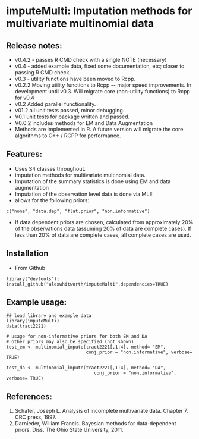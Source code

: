 imputeMulti: Imputation methods for multivariate multinomial data
====

## Release notes:
- v0.4.2 - passes R CMD check with a single NOTE (necessary)
- v0.4 - added example data, fixed some documentation, etc; closer to passing R CMD check
- v0.3 - utility functions have been moved to Rcpp.
- v0.2.2 Moving utility functions to Rcpp -- major speed improvements. In development until v0.3. Will migrate core (non-utility functions) to Rcpp for v0.4
- v0.2 Added parallel functionality.
- v01.2 all unit tests passed, minor debugging.
- V0.1 unit tests for package written and passed.
- V0.0.2 includes methods for EM and Data Augmentation
- Methods are implemented in R. A future version will migrate the core algorithms to C++ / RCPP for performance.

## Features:
- Uses S4 classes throughout.
- imputation methods for multivariate multinomial data.
- Imputation of the summary statistics is done using EM and data augmentation
- Imputation of the observation level data is done via MLE
- allows for the following priors:
```
c("none", "data.dep", "flat.prior", "non.informative")
```
- If data dependent priors are chosen, calculated from approximately 20% of the observations data (assuming 20% of data are complete cases). If less than 20% of data are complete cases, all complete cases are used.

## Installation
- From Github
```
library("devtools");
install_github("alexwhitworth/imputeMulti",dependencies=TRUE)
```

## Example usage:
```
## load library and example data
library(imputeMulti)
data(tract2221)

# usage for non-informative priors for both EM and DA
# other priors may also be specified (not shown)
test_em <- multinomial_impute(tract2221[,1:4], method= "EM",
                              conj_prior = "non.informative", verbose= TRUE)

test_da <- multinomial_impute(tract2221[,1:4], method= "DA",
                                 conj_prior = "non.informative", verbose= TRUE)
```

## References:
1. Schafer, Joseph L. Analysis of incomplete multivariate data. Chapter 7. CRC press, 1997.
2. Darnieder, William Francis. Bayesian methods for data-dependent priors. Diss. The Ohio State University, 2011.






